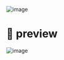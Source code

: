 ![image](https://github.com/user-attachments/assets/8043995b-407a-4372-8594-2cf23bfe19be)

# 🍚 preview

![image](https://github.com/user-attachments/assets/8dfe3e44-f24c-4b4e-9c13-7101e679e508)
